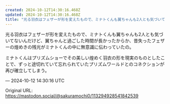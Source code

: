 ```yaml
---
created: 2024-10-12T14:30:16.468Z
updated: 2024-10-12T14:30:16.468Z
title: "光る羽衣はフェザーが形を変えたもので、ミナトくんも翼ちゃんも2人とも気づいてないんだけど、翼ちゃんと過ごした時間が長かったからか、昔失ったフェザーの煌めきの残光[...]"
---
```


<p>光る羽衣はフェザーが形を変えたもので、ミナトくんも翼ちゃんも2人とも気づいてないんだけど、翼ちゃんと過ごした時間が長かったからか、昔失ったフェザーの煌めきの残光がミナトくんの中に無意識に伝わっていたの。</p><p>ミナトくんはプリズムショーでその美しい煌めく羽衣の形を現実のものとしたことで、ずっと途切れていて忘れられていたプリズムワールドとのコネクションが再び確立してしまう。</p>

&mdash; 2024-10-12 14:30:16 UTC

Original URL: https://mastodon.social/@sakuramochi0/113294928541842539
